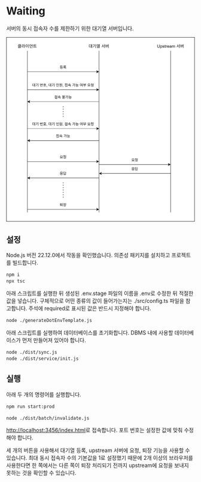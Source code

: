 # Waiting
서버의 동시 접속자 수를 제한하기 위한 대기열 서버입니다.

![](./flowchart.svg)

## 설정
Node.js 버전 22.12.0에서 작동을 확인했습니다.
의존성 패키지를 설치하고 프로젝트를 빌드합니다.
```sh
npm i
npx tsc
```
아래 스크립트를 실행한 뒤 생성된 .env.stage 파일의 이름을 .env로 수정한 뒤 적절한 값을 넣습니다.
구체적으로 어떤 종류의 값이 들어가는지는 ./src/config.ts 파일을 참고합니다.
주석에 required로 표시된 값은 반드시 지정해야 합니다.
```sh
node ./generateDotEnvTemplate.js
```
아래 스크립트를 실행하여 데이터베이스를 초기화합니다.
DBMS 내에 사용할 데이터베이스가 먼저 만들어져 있어야 합니다.
```sh
node ./dist/sync.js
node ./dist/service/init.js
```


## 실행
아래 두 개의 명령어를 실행합니다.
```sh
npm run start:prod
```
```sh
node ./dist/batch/invalidate.js
```
[http://localhost:3456/index.html](http://localhost:3456/index.html)로 접속합니다. 포트 번호는 설정한 값에 맞춰 수정해야 합니다.

세 개의 버튼을 사용해서 대기열 등록, upstream 서버에 요청, 퇴장 기능을 사용할 수 있습니다. 최대 동시 접속자 수의 기본값을 1로 설정했기 때문에 2개 이상의 브라우저를 사용한다면 한 쪽에서는 다른 쪽이 퇴장 처리되기 전까지 upstream에 요청을 보내지 못하는 것을 확인할 수 있습니다.
